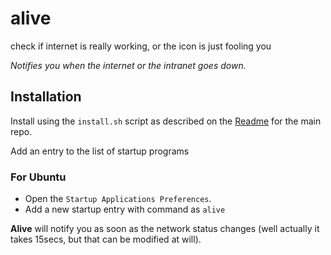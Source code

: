 # alive

check if internet is really working, or the icon is just fooling you

*Notifies you when the internet or the intranet goes down.*

## Installation

Install using the `install.sh` script as described on the [Readme](https://github.com/abhikandoi2000/inventory "Main README") for the main repo.

Add an entry to the list of startup programs

### For Ubuntu

* Open the `Startup Applications Preferences`.
* Add a new startup entry with command as `alive`

**Alive** will notify you as soon as the network status changes (well actually it takes 15secs, but that can be modified at will).

